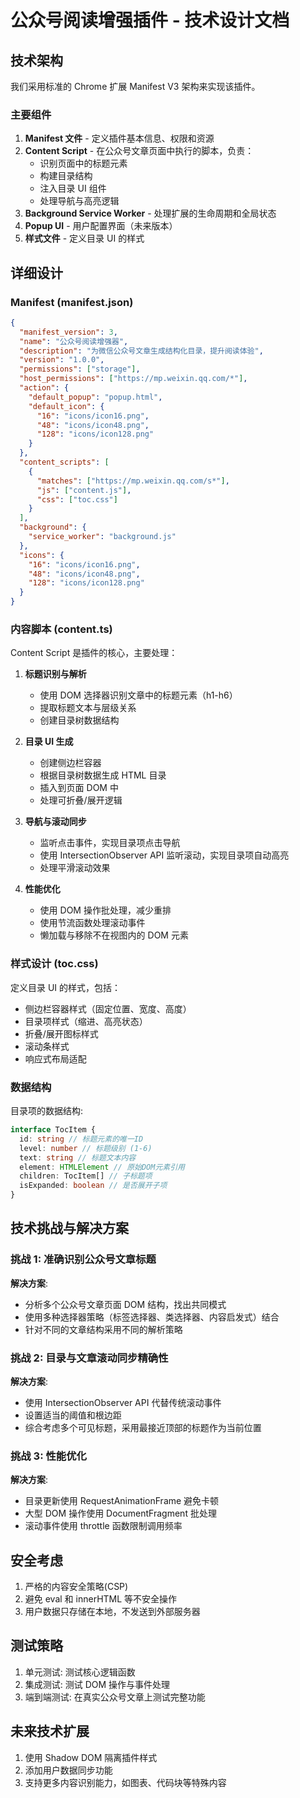 # 公众号阅读增强插件 - 技术设计文档

## 技术架构

我们采用标准的 Chrome 扩展 Manifest V3 架构来实现该插件。

### 主要组件

1. **Manifest 文件** - 定义插件基本信息、权限和资源
2. **Content Script** - 在公众号文章页面中执行的脚本，负责：
   - 识别页面中的标题元素
   - 构建目录结构
   - 注入目录 UI 组件
   - 处理导航与高亮逻辑
3. **Background Service Worker** - 处理扩展的生命周期和全局状态
4. **Popup UI** - 用户配置界面（未来版本）
5. **样式文件** - 定义目录 UI 的样式

## 详细设计

### Manifest (manifest.json)

```json
{
  "manifest_version": 3,
  "name": "公众号阅读增强器",
  "description": "为微信公众号文章生成结构化目录，提升阅读体验",
  "version": "1.0.0",
  "permissions": ["storage"],
  "host_permissions": ["https://mp.weixin.qq.com/*"],
  "action": {
    "default_popup": "popup.html",
    "default_icon": {
      "16": "icons/icon16.png",
      "48": "icons/icon48.png",
      "128": "icons/icon128.png"
    }
  },
  "content_scripts": [
    {
      "matches": ["https://mp.weixin.qq.com/s*"],
      "js": ["content.js"],
      "css": ["toc.css"]
    }
  ],
  "background": {
    "service_worker": "background.js"
  },
  "icons": {
    "16": "icons/icon16.png",
    "48": "icons/icon48.png",
    "128": "icons/icon128.png"
  }
}
```

### 内容脚本 (content.ts)

Content Script 是插件的核心，主要处理：

1. **标题识别与解析**

   - 使用 DOM 选择器识别文章中的标题元素（h1-h6）
   - 提取标题文本与层级关系
   - 创建目录树数据结构

2. **目录 UI 生成**

   - 创建侧边栏容器
   - 根据目录树数据生成 HTML 目录
   - 插入到页面 DOM 中
   - 处理可折叠/展开逻辑

3. **导航与滚动同步**

   - 监听点击事件，实现目录项点击导航
   - 使用 IntersectionObserver API 监听滚动，实现目录项自动高亮
   - 处理平滑滚动效果

4. **性能优化**
   - 使用 DOM 操作批处理，减少重排
   - 使用节流函数处理滚动事件
   - 懒加载与移除不在视图内的 DOM 元素

### 样式设计 (toc.css)

定义目录 UI 的样式，包括：

- 侧边栏容器样式（固定位置、宽度、高度）
- 目录项样式（缩进、高亮状态）
- 折叠/展开图标样式
- 滚动条样式
- 响应式布局适配

### 数据结构

目录项的数据结构:

```typescript
interface TocItem {
  id: string // 标题元素的唯一ID
  level: number // 标题级别 (1-6)
  text: string // 标题文本内容
  element: HTMLElement // 原始DOM元素引用
  children: TocItem[] // 子标题项
  isExpanded: boolean // 是否展开子项
}
```

## 技术挑战与解决方案

### 挑战 1: 准确识别公众号文章标题

**解决方案**:

- 分析多个公众号文章页面 DOM 结构，找出共同模式
- 使用多种选择器策略（标签选择器、类选择器、内容启发式）结合
- 针对不同的文章结构采用不同的解析策略

### 挑战 2: 目录与文章滚动同步精确性

**解决方案**:

- 使用 IntersectionObserver API 代替传统滚动事件
- 设置适当的阈值和根边距
- 综合考虑多个可见标题，采用最接近顶部的标题作为当前位置

### 挑战 3: 性能优化

**解决方案**:

- 目录更新使用 RequestAnimationFrame 避免卡顿
- 大型 DOM 操作使用 DocumentFragment 批处理
- 滚动事件使用 throttle 函数限制调用频率

## 安全考虑

1. 严格的内容安全策略(CSP)
2. 避免 eval 和 innerHTML 等不安全操作
3. 用户数据只存储在本地，不发送到外部服务器

## 测试策略

1. 单元测试: 测试核心逻辑函数
2. 集成测试: 测试 DOM 操作与事件处理
3. 端到端测试: 在真实公众号文章上测试完整功能

## 未来技术扩展

1. 使用 Shadow DOM 隔离插件样式
2. 添加用户数据同步功能
3. 支持更多内容识别能力，如图表、代码块等特殊内容
